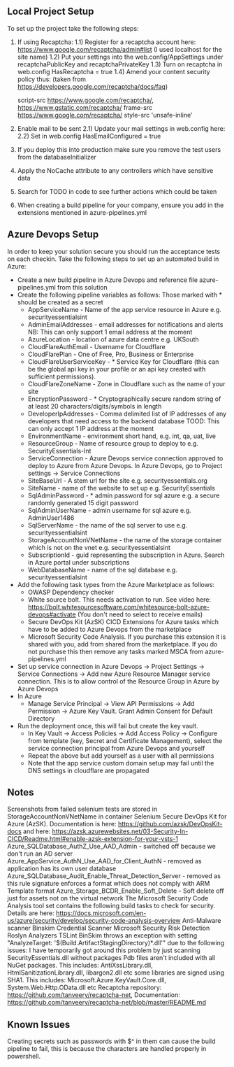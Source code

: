 Local Project Setup
-------------------

To set up the project take the following steps:

1) If using Recaptcha:
	1.1) Register for a recaptcha account here: https://www.google.com/recaptcha/admin#list (I used localhost for the site name)
	1.2) Put your settings into the web.config/AppSettings under recaptchaPublicKey and recaptchaPrivateKey
	1.3) Turn on recaptcha in web.config HasRecaptcha = true
	1.4) Amend your content security policy thus: (taken from https://developers.google.com/recaptcha/docs/faq)

    script-src https://www.google.com/recaptcha/, https://www.gstatic.com/recaptcha/
    frame-src https://www.google.com/recaptcha/
    style-src 'unsafe-inline'

2) Enable mail to be sent
	2.1) Update your mail settings in web.config here:
	<smtp host="localhost" port="25" defaultCredentials="true" />
	2.2) Set in web.config HasEmailConfigured = true

3) If you deploy this into production make sure you remove the test users from the databaseInitializer
4) Apply the NoCache attribute to any controllers which have sensitive data
5) Search for TODO in code to see further actions which could be taken
6) When creating a build pipeline for your company, ensure you add in the extensions mentioned in azure-pipelines.yml

Azure Devops Setup
------------------
In order to keep your solution secure you should run the acceptance tests on each checkin. Take the following steps to set up an automated build in Azure:

* Create a new build pipeline in Azure Devops and reference file azure-pipelines.yml from this solution
* Create the following pipeline variables as follows: Those marked with * should be created as a secret
	+ AppServiceName - Name of the app service resource in Azure e.g. securityessentialsint
	+ AdminEmailAddresses - email addresses for notifications and alerts NB: This can only support 1 email address at the moment
	+ AzureLocation - location of azure data centre e.g. UKSouth
	+ CloudFlareAuthEmail - Username for Cloudflare
	+ CloudFlarePlan - One of Free, Pro, Business or Enterprise
	+ CloudFlareUserServiceKey - * Service Key for Cloudflare (this can be the global api key in your profile or an api key created with sufficient permissions). 
	+ CloudFlareZoneName - Zone in Cloudflare such as the name of your site
	+ EncryptionPassword - * Cryptographically secure random string of at least 20 characters/digits/symbols in length
	+ DeveloperIpAddresses - Comma delimited list of IP addresses of any developers that need access to the backend database TOOD: This can only accept 1 IP address at the moment
	+ EnvironmentName - environment short hand, e.g. int, qa, uat, live
	+ ResourceGroup - Name of resource group to deploy to e.g. SecurityEssentials-Int
	+ ServiceConnection - Azure Devops service connection approved to deploy to Azure from Azure Devops. In Azure Devops, go to Project settings -> Service Connections
	+ SiteBaseUrl - A stem url for the site e.g. securityessentials.org
	+ SiteName - name of the website to set up e.g. SecurityEssentials
	+ SqlAdminPassword - * admin password for sql azure e.g. a secure randomly generated 15 digit password
	+ SqlAdminUserName - admin username for sql azure e.g. AdminUser1486
	+ SqlServerName - the name of the sql server to use e.g. securityessentialsint
	+ StorageAccountNonVNetName - the name of the storage container which is not on the vnet e.g. securityessentialsint
	+ SubscriptionId - guid representing the subscription in Azure. Search in Azure portal under subscriptions
	+ WebDatabaseName - name of the sql database e.g. securityessentialsint
* Add the following task types from the Azure Marketplace as follows:
	+ OWASP Dependency checker
	+ White source bolt. This needs activation to run. See video here: https://bolt.whitesourcesoftware.com/whitesource-bolt-azure-devops#activate (You don't need to select to receive emails)
	+ Secure DevOps Kit (AzSK) CICD Extensions for Azure tasks which have to be added to Azure Devops from the marketplace
	+ Microsoft Security Code Analysis. If you purchase this extension it is shared with you, add from shared from the marketplace. If you do not purchase this then remove any tasks marked MSCA from azure-pipelines.yml
* Set up service connection in Azure Devops -> Project Settings -> Service Connections -> Add new Azure Resource Manager service connection. This is to allow control of the Resource Group in Azure by Azure Devops
* In Azure
	+ Manage Service Principal -> View API Permissions -> Add Permission -> Azure Key Vault. Grant Admin Consent for Default Directory
* Run the deployment once, this will fail but create the key vault. 
	+ In Key Vault -> Access Policies -> Add Access Policy -> Configure from template (key, Secret and Certificate Management), select the service connection principal from Azure Devops and yourself
	+ Repeat the above but add yourself as a user with all permissions
	+ Note that the app service custom domain setup may fail until the DNS settings in cloudflare are propagated

Notes
-----

Screenshots from failed selenium tests are stored in StorageAccountNonVNetName in container Selenium
Secure DevOps Kit for Azure (AzSK). Documentation is here: https://github.com/azsk/DevOpsKit-docs and here: https://azsk.azurewebsites.net/03-Security-In-CICD/Readme.html#enable-azsk-extension-for-your-vsts-1
	Azure_SQLDatabase_AuthZ_Use_AAD_Admin - switched off because we don't run an AD server
	Azure_AppService_AuthN_Use_AAD_for_Client_AuthN - removed as application has its own user database
	Azure_SQLDatabase_Audit_Enable_Threat_Detection_Server - removed as this rule signature enforces a format which does not comply with ARM Template format
	Azure_Storage_BCDR_Enable_Soft_Delete - Soft delete off just for assets not on the virtual network
The Microsoft Security Code Analysis tool set contains the following build tasks to check for security. Details are here: https://docs.microsoft.com/en-us/azure/security/develop/security-code-analysis-overview
	Anti-Malware scanner
	Binskim
	Credential Scanner
	Microsoft Security Risk Detection
	Roslyn Analyzers
	TSLint
BinSkim throws an exception with setting "AnalyzeTarget: '$(Build.ArtifactStagingDirectory)\*.dll'" due to the following issues:
I have temporarily got around this problem by just scanning SecurityEssentials.dll without packages
	Pdb files aren't included with all NuGet packages. This includes: AntiXssLibrary.dll, HtmlSanitizationLibrary.dll, libargon2.dll etc
	some libraries are signed using SHA1. This includes: Microsoft.Azure.KeyVault.Core.dll, System.Web.Http.OData.dll etc
Recaptcha repository: https://github.com/tanveery/recaptcha-net, Documentation: https://github.com/tanveery/recaptcha-net/blob/master/README.md


Known Issues
------------

Creating secrets such as passwords with $^ in them can cause the build pipeline to fail, this is because the characters are handled properly in powershell.